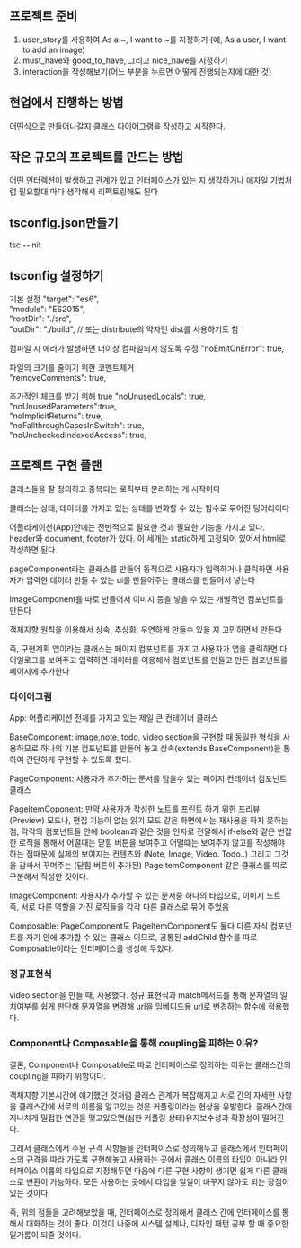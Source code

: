 ## 프로젝트 준비
1. user_story를 사용하여 As a ~, I want to ~를 지정하기
(예, As a user, I want to add an image)
2. must_have와 good_to_have, 그리고 nice_have를 지정하기
3. interaction을 작성해보기(어느 부분을 누르면 어떻게 진행되는지에 대한 것)


## 현업에서 진행하는 방법
어떤식으로 만들어나갈지 클래스 다이어그램을 작성하고 시작한다.


## 작은 규모의 프로젝트를 만드는 방법
어떤 인터렉션이 발생하고 관계가 있고 인터페이스가 있는 지 생각하거나
애자일 기법처럼 필요할대 마다 생각해서 리팩토링해도 된다


## tsconfig.json만들기
tsc --init


## tsconfig 설정하기
기본 설정
"target": "es6",    
"module": "ES2015",                                
"rootDir": "./src",   
"outDir": "./build",  // 또는 distribute의 약자인 dist를 사용하기도 함

컴파일 시 에러가 발생하면 더이상 컴파일되지 않도록 수정
"noEmitOnError": true,   

파일의 크기를 줄이기 위한 코멘트제거                                
"removeComments": true,              

추가적인 체크를 받기 위해 true
"noUnusedLocals": true,                           
"noUnusedParameters":true,                                    
"noImplicitReturns": true,                       
"noFallthroughCasesInSwitch": true,              
"noUncheckedIndexedAccess": true,   


## 프로젝트 구현 플랜
클래스들을 잘 정의하고 중복되는 로직부터 분리하는 게 시작이다

클래스는 상태, 데이터를 가지고 있는 상태를 변화할 수 있는 함수로 묶어진 덩어리이다

어플리케이션(App)안에는 전반적으로 필요한 것과 필요한 기능을 가지고 있다.
header와 document, footer가 있다. 이 세개는 static하게 고정되어 있어서 html로 작성하면 된다.

pageComponent라는 클래스를 만들어 동적으로 사용자가 입력하거나 클릭하면 사용자가 입력한 데이터 만들 수 있는 ui를 만들어주는 클래스를 만들어서 넣는다

ImageComponent를 따로 만들어서 이미지 등을 넣을 수 있는 개별적인 컴포넌트를 만든다

객체지향 원칙을 이용해서 상속, 추상화, 우연하게 만들수 있을 지 고민하면서 만든다

즉, 구현계획
앱이라는 클래스는 페이지 컴포넌트를 가지고 사용자가 앱을 클릭하면 다이얼로그를 보여주고 입력하면 데이터를 이용해서 컴포넌트를 만들고 만든 컴포넌트를 페이지에 추가한다


### 다이어그램
App: 어플리케이션 전체를 가지고 있는 제일 큰 컨테이너 클래스

BaseComponent: image,note, todo, video section을 구현할 때 동일한 형식을 사용하므로 하나의 기본 컴포넌트를 만들어 놓고 상속(extends BaseComponent<HTMLVideoElement>)을 통하여 간단하게 구현할 수 있도록 했다.

PageComponent: 사용자가 추가하는 문서를 담을수 있는 페이지 컨테이너 컴포넌트 클래스

PageItemCoponent: 만약 사용자가 작성한 노트를 프린트 하기 위한 프리뷰 (Preview) 모드나, 편집 기능이 없는 읽기 모드 같은 화면에서는 재사용을 하지 못하는 점, 각각의 컴포넌트들 안에 boolean과 같은 것을 인자로 전달해서 if-else와 같은 번잡한 로직을 통해서 어떨때는 닫힘 버튼을 보여주고 어떨떄는 보여주지 않고를 작성해야 하는 점때문에 실제의 보여지는 컨텐츠와 (Note, Image, Video. Todo..) 그리고 그것을 감싸서 꾸며주는 (닫힘 버튼이 추가된) PageItemComponent 같은 클래스를 따로 구분해서 작성한 것이다.

ImageComponent: 사용자가 추가할 수 있는 문서중 하나의 타입으로, 이미지 노트 
즉, 서로 다른 역할을 가진 로직들을 각각 다른 클래스로 묶어 주었음

Composable: PageComponent도 PageItemComponent도 둘다 다른 자식 컴포넌트를 자기 안에 추가할 수 있는 클래스 이므로, 공통된 addChild 함수를 따로 Composable이라는 인터페이스를 생성해 두었다.


### 정규표현식
video section을 만들 때, 사용했다. 정규 표현식과 match메서드를 통해 문자열의 일치여부를 쉽게 판단해 문자열을 변경해 url을 임베디드용 url로 변경하는 함수에 적용했다.


### Component나 Composable을 통해 coupling을 피하는 이유?
결론, Component나 Composable로 따로 인터페이스로 정의하는 이유는 클래스간의 coupling을 피하기 위함이다.

객체지향 기본시간에 얘기했던 것처럼 클래스 관계가 복잡해지고 서로 간의 자세한 사항을 클래스간에 서로의 이름을 알고있는 것은 커플링이라는 현상을 유발한다. 클래스간에 지나치게 밀접한 연관을 맺고있으면(심한 커플링 상태)유지보수성과 확장성이 떨어진다.

그래서 클래스에서 주된 규격 사항들을 인터페이스로 정의해두고 클래스에서 인터페이스의 규격을 따라 가도록 구현해놓고 사용하는 곳에서 클래스 이름의 타입이 아니라 인터페이스 이름의 타입으로 지정해두면 다음에 다른 구현 사항이 생기면 쉽게 다른 클래스로 변환이 가능하다. 모든 사용하는 곳에서 타입을 일일이 바꾸지 않아도 되는 장점이 있는 것이다.

즉, 위의 점들을 고려해보았을 때, 인터페이스로 정의해서 클래스 간에 인터페이스를 통해서 대화하는 것이 좋다. 이것이 나중에 시스템 설계나, 디자인 패턴 공부 할 때 중요한 밑거름이 되줄 것이다.